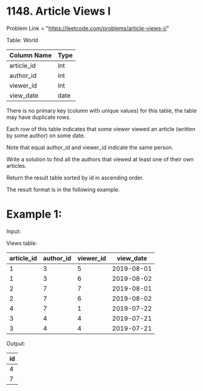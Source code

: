 # 1148. Article Views I

Problem Link = "https://leetcode.com/problems/article-views-i/"

Table: World

| Column Name   | Type    |
|---------------|---------|
| article_id    | int     |
| author_id     | int     |
| viewer_id     | int     |
| view_date     | date    |


There is no primary key (column with unique values) for this table, the table may have duplicate rows.

Each row of this table indicates that some viewer viewed an article (written by some author) on some date. 

Note that equal author_id and viewer_id indicate the same person.
 


Write a solution to find all the authors that viewed at least one of their own articles.

Return the result table sorted by id in ascending order.

The result format is in the following example.

 

# Example 1:

Input: 

Views table:

| article_id | author_id | viewer_id | view_date  |
|------------|-----------|-----------|------------|
| 1          | 3         | 5         | 2019-08-01 |
| 1          | 3         | 6         | 2019-08-02 |
| 2          | 7         | 7         | 2019-08-01 |
| 2          | 7         | 6         | 2019-08-02 |
| 4          | 7         | 1         | 2019-07-22 |
| 3          | 4         | 4         | 2019-07-21 |
| 3          | 4         | 4         | 2019-07-21 |

Output: 

| id   |
|------|
| 4    |
| 7    |
